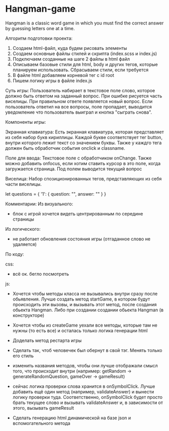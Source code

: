 # Hangman-game

Hangman is a classic word game in which you must find the correct answer by guessing letters one at a time.

Алгоритм подготовки проекта:

1. Создаем html-файл, куда будем рисовать элементы
2. Создаем основные файлы стилей и скрипта (index.scss и index.js)
3. Подключаем созданные на шаге 2 файлы в html файл
4. Описываем базовые стили для html, body и других тегов, которые планируем использовать. Сбрасываем стили, если требуется
5. В файле html добавляем корневой тег с id root
6. Пишем логику игры в файле index.js

Суть игры:
Пользователь набирает в текстовое поле слово, которое должно быть ответом на заданный вопрос. При ошибке рисуется часть виселицы. При правильном ответе появляется новый вопрос. Если пользователь ответил на все вопросы, поле пропадает, выводится уведомление что пользователь выиграл и кнопка "сыграть снова".

Компоненты игры:

Экранная клавиатура:
Есть экранная клавиатура, которая представляет из себя набор букв кириллицы. Каждой букве соответствует тег button, внутри которого лежит текст со значением буквы. Также у каждго тега должен быть обработчик события onclick и classname.

Поле для ввода:
Текстовое поле с обработчиком onChange. Также можно добавить onfocus, если хотим ставить курсор в это поле, когда загружается страница.
Под полем выводится текущий вопрос

Виселица:
Набор спозиционированных тегов, представляющих из себя части виселицы.

let questions = {
'1': {
question: "",
answer: ""
}
}

Комментарии:
Из визуального:

- блок с игрой хочется видеть центрированным по середине страницы

Из логического:

- не работает обновления состояния игры (отгаданное слово не удаляется)

По коду:

css:

- всё ок. бегло посмотреть

js:

- Хочется чтобы методы класса не вызывались внутри сразу после обьявления. Лучше создать метод startGame, в котором будут происходить эти вызовы, и вызывать этот метод, после создания обьекта Hangman. Либо при создании создании обьекта Hangman (в конструкторе)

- Хочется чтобы из createGame уехали все методы, которые там не нужны (то есть все) и осталась только логика генерации html

- Доделать метод рестарта игры

- Сделать так, чтоб человечек был обернут в свой тэг. Менять только его стиль

- изменить названия методов, чтобы они лучше отображали смысл того, что происходит внутри (например: getRandom -> generateRandomQuestion, gameOver -> gameResult)

- сейчас логика проверки слова хранится в onSymbolClick. Лучше добавить ещё один метод (например, validateAnswer) и вынести логику проверки туда. Соответственно, onSymbolClick будет просто брать текущее слово и вызывать validateAnswer и, в зависимости от этого, вызывать gameResult

- Сделать генерацию html динамической на базе json и вспомогательного метода

